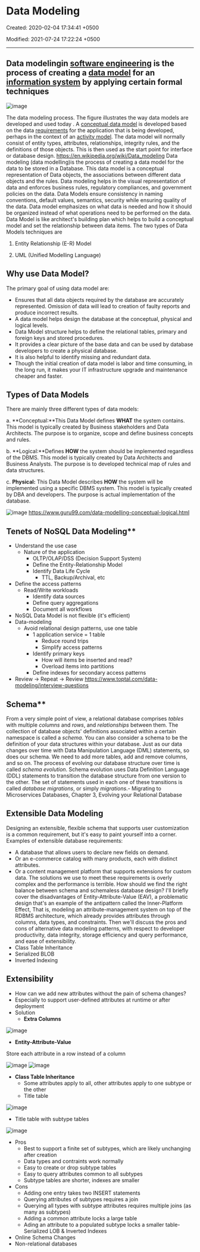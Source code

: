 # Data Modeling

Created: 2020-02-04 17:34:41 +0500

Modified: 2021-07-24 17:22:24 +0500

---

## Data modelingin [software engineering](https://en.wikipedia.org/wiki/Software_engineering) is the process of creating a [data model](https://en.wikipedia.org/wiki/Data_model) for an [information system](https://en.wikipedia.org/wiki/Information_system) by applying certain formal techniques

![image](media/Data-Modeling-image1.png)

The data modeling process. The figure illustrates the way data models are developed and used today . A [conceptual data model](https://en.wikipedia.org/wiki/Conceptual_schema) is developed based on the data [requirements](https://en.wikipedia.org/wiki/Requirement) for the application that is being developed, perhaps in the context of an [activity model](https://en.wikipedia.org/wiki/Activity_diagram). The data model will normally consist of entity types, attributes, relationships, integrity rules, and the definitions of those objects. This is then used as the start point for interface or database design.
<https://en.wikipedia.org/wiki/Data_modeling>
Data modeling (data modelling)is the process of creating a data model for the data to be stored in a Database. This data model is a conceptual representation of Data objects, the associations between different data objects and the rules. Data modeling helps in the visual representation of data and enforces business rules, regulatory compliances, and government policies on the data. Data Models ensure consistency in naming conventions, default values, semantics, security while ensuring quality of the data.
Data model emphasizes on what data is needed and how it should be organized instead of what operations need to be performed on the data. Data Model is like architect's building plan which helps to build a conceptual model and set the relationship between data items.
The two types of Data Models techniques are

1. Entity Relationship (E-R) Model

2. UML (Unified Modelling Language)

## Why use Data Model?

The primary goal of using data model are:

- Ensures that all data objects required by the database are accurately represented. Omission of data will lead to creation of faulty reports and produce incorrect results.
- A data model helps design the database at the conceptual, physical and logical levels.
- Data Model structure helps to define the relational tables, primary and foreign keys and stored procedures.
- It provides a clear picture of the base data and can be used by database developers to create a physical database.
- It is also helpful to identify missing and redundant data.
- Though the initial creation of data model is labor and time consuming, in the long run, it makes your IT infrastructure upgrade and maintenance cheaper and faster.

## Types of Data Models

There are mainly three different types of data models:

a.  **Conceptual:**This Data Model defines **WHAT** the system contains. This model is typically created by Business stakeholders and Data Architects. The purpose is to organize, scope and define business concepts and rules.

b.  **Logical:**Defines **HOW** the system should be implemented regardless of the DBMS. This model is typically created by Data Architects and Business Analysts. The purpose is to developed technical map of rules and data structures.

c.  **Physical:** This Data Model describes **HOW** the system will be implemented using a specific DBMS system. This model is typically created by DBA and developers. The purpose is actual implementation of the database.

![image](media/Data-Modeling-image2.png)
<https://www.guru99.com/data-modelling-conceptual-logical.html>

## Tenets of NoSQL Data Modeling**

- Understand the use case
  - Nature of the application
    - OLTP/OLAP/DSS (Decision Support System)
    - Define the Entity-Relationship Model
    - Identify Data Life Cycle
      - TTL, Backup/Archival, etc
- Define the access patterns
  - Read/Write workloads
    - Identify data sources
    - Define query aggregations
    - Document all workflows
- NoSQL Data Model is not flexible (it's efficient)
- Data-modeling
  - Avoid relational design patterns, use one table
    - 1 application service = 1 table
      - Reduce round trips
      - Simplify access patterns
    - Identify primary keys
      - How will items be inserted and read?
      - Overload items into partitions
    - Define indexes for secondary access patterns
- Review -> Repeat -> Review
<https://www.toptal.com/data-modeling/interview-questions>

## Schema**

From a very simple point of view, a relational database comprises *tables* with multiple *columns* and *rows*, and *relationships* between them. The collection of database objects' definitions associated within a certain namespace is called a *schema*. You can also consider a schema to be the definition of your data structures within your database.
Just as our data changes over time with Data Manipulation Language (DML) statements, so does our schema. We need to add more tables, add and remove columns, and so on. The process of evolving our database structure over time is called *schema evolution*.
Schema evolution uses Data Definition Language (DDL) statements to transition the database structure from one version to the other. The set of statements used in each one of these transitions is called *database migrations*, or simply *migrations*.-   Migrating to Microservices Databases, Chapter 3, Evolving your Relational Database

## Extensible Data Modeling

Designing an extensible, flexible schema that supports user customization is a common requirement, but it's easy to paint yourself into a corner.
Examples of extensible database requirements:

- A database that allows users to declare new fields on demand.
- Or an e-commerce catalog with many products, each with distinct attributes.
- Or a content management platform that supports extensions for custom data.
The solutions we use to meet these requirements is overly complex and the performance is terrible. How should we find the right balance between schema and schemaless database design?
I'll briefly cover the disadvantages of Entity-Attribute-Value (EAV), a problematic design that's an example of the antipattern called the Inner-Platform Effect, That is, modeling an attribute-management system on top of the RDBMS architecture, which already provides attributes through columns, data types, and constraints.
Then we'll discuss the pros and cons of alternative data modeling patterns, with respect to developer productivity, data integrity, storage efficiency and query performance, and ease of extensibility.
- Class Table Inheritance
- Serialized BLOB
- Inverted Indexing

## Extensibility

- How can we add new attributes without the pain of schema changes?
- Especially to support user-defined attributes at runtime or after deployment
- Solution
  - **Extra Columns**

![image](media/Data-Modeling-image3.jpg)

- **Entity-Attribute-Value**

Store each attribute in a row instead of a column

![image](media/Data-Modeling-image4.jpeg)
![image](media/Data-Modeling-image5.jpeg)

- **Class Table Inheritance**
  - Some attributes apply to all, other attributes apply to one subtype or the other
  - Title table

![image](media/Data-Modeling-image6.jpeg)

- Title table with subtype tables

![image](media/Data-Modeling-image7.jpeg)

- Pros
  - Best to support a finite set of subtypes, which are likely unchanging after creation
  - Data types and contraints work normally
  - Easy to create or drop subtype tables
  - Easy to query attributes common to all subtypes
  - Subtype tables are shorter, indexes are smaller
- Cons
  - Adding one entry takes two INSERT statements
  - Querying attributes of subtypes requires a join
  - Querying all types with subtype attributes requires multiple joins (as many as subtypes)
  - Adding a common attribute locks a large table
  - Ading an attribute to a populated subtype locks a smaller table-   Serialized LOB & Inverted Indexes
- Online Schema Changes
- Non-relational databases
